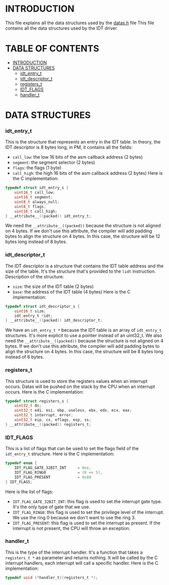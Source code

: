 # INTRODUCTION <a name="introduction"></a>

This file explains all the data structures used by the [datas.h](../../../../src/drivers/idt/datas.h) file
This file contains all the data structures used by the IDT driver.

# TABLE OF CONTENTS

- [INTRODUCTION](#introduction)
- [DATA STRUCTURES](#data-structure)
    - [idt_entry_t](#idt_entry_t)
    - [idt_descriptor_t](#idt_descriptor_t)
    - [registers_t](#registers_t)
    - [IDT_FLAGS](#idt-flags)
    - [handler_t](#handler_t)

# DATA STRUCTURES <a name="data-structure"></a>

### idt_entry_t <a name="idt_entry_t"></a>

This is the structure that represents an entry in the IDT table.
In theory, the IDT descriptor is 8 bytes long, in PM, it contains all the fields:
- `call_low`: the low 16 bits of the asm callback address (2 bytes)
- `segment`: the segment selector (2 bytes)
- `flags`: the flags (1 byte)
- `call_high`: the high 16 bits of the asm callback address (2 bytes)
Here is the C implementation:
```c
typedef struct idt_entry_s {
    uint16_t call_low;
    uint16_t segment;
    uint8_t always_null;
    uint8_t flags;
    uint16_t call_high;
} __attribute__((packed)) idt_entry_t;
```
We need the `__attribute__((packed))` because the structure is not aligned on 4 bytes. If we don't use this attribute, the compiler will add padding bytes to align the structure on 4 bytes. In this case, the structure will be 12 bytes long instead of 8 bytes.

### idt_descriptor_t <a name="idt_descriptor_t"></a>

The IDT descriptor is a structure that contains the IDT table address and the size of the table. It's the structure that's provided to the `lidt` instruction.
Description of the structure:
- `size`: the size of the IDT table (2 bytes)
- `base`: the address of the IDT table (4 bytes)
Here is the C implementation:
```c
typedef struct idt_descriptor_s {
    uint16_t size;
    idt_entry_t *idt;
} __attribute__((packed)) idt_descriptor_t;
```
We have an `idt_entry_t *` because the IDT table is an array of `idt_entry_t` structures. It's more explicit to use a pointer instead of an uint32_t.
We also need the `__attribute__((packed))` because the structure is not aligned on 4 bytes. If we don't use this attribute, the compiler will add padding bytes to align the structure on 4 bytes. In this case, the structure will be 8 bytes long instead of 6 bytes.

### registers_t <a name="registers_t"></a>

This structure is used to store the registers values when an interrupt occurs. Datas will be pushed on the stack by the CPU when an interrupt occurs.
Here is the C implementation:
```c
typedef struct registers_s {
    uint32_t ds;
    uint32_t edi, esi, ebp, useless, ebx, edx, ecx, eax;
    uint32_t interrupt, error;
    uint32_t eip, cs, eflags, esp, ss;
} __attribute__((packed)) registers_t;
```

### IDT_FLAGS <a name="idt-flags"></a>

This is a list of flags that can be used to set the flags field of the `idt_entry_t` structure.
Here is the C implementation:
```c
typedef enum {
    IDT_FLAG_GATE_32BIT_INT     = 0xe,
    IDT_FLAG_RING0              = (0 << 5),
    IDT_FLAG_PRESENT            = 0x80
} IDT_FLAGS;
```
Here is the list of flags:
- `IDT_FLAG_GATE_32BIT_INT`: this flag is used to set the interrupt gate type. It's the only type of gate that we use.
- `IDT_FLAG_RING0`: this flag is used to set the privilege level of the interrupt. We use the ring 0 because we don't want to use the ring 3.
- `IDT_FLAG_PRESENT`: this flag is used to set the interrupt as present. If the interrupt is not present, the CPU will throw an exception.

### handler_t <a name="handler_t"></a>

This is the type of the interrupt handler. It's a function that takes a `registers_t *` as parameter and returns nothing. It will be called by the C interrupt handlers, each interrupt will call a specific handler.
Here is the C implementation:
```c
typedef void (*handler_t)(registers_t *);
```

